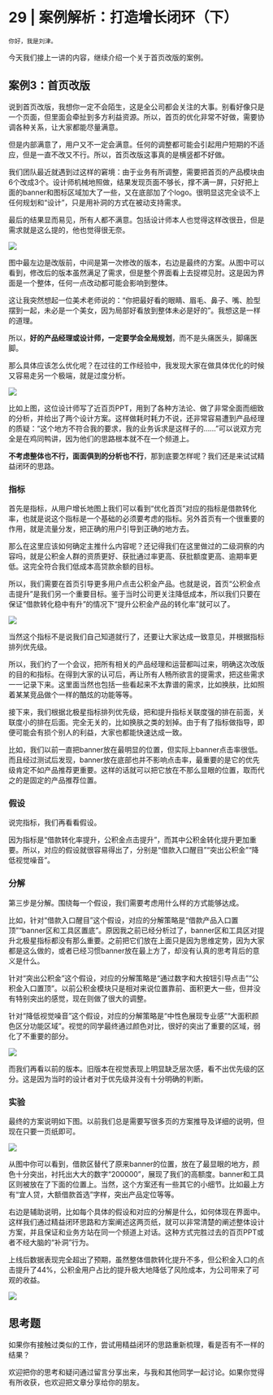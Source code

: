 # 29 | 案例解析：打造增长闭环（下）

    你好，我是刘津。

今天我们接上一讲的内容，继续介绍一个关于首页改版的案例。

## 案例3：首页改版

说到首页改版，我想你一定不会陌生，这是全公司都会关注的大事。别看好像只是一个页面，但里面会牵扯到多方利益资源。所以，首页的优化非常不好做，需要协调各种关系，让大家都能尽量满意。

但是内部满意了，用户又不一定会满意。任何的调整都可能会引起用户短期的不适应，但是一直不改又不行。所以，首页改版这事真的是横竖都不好做。

我们团队最近就遇到过这样的窘境：由于业务有所调整，需要把首页的产品模块由6个改成3个。设计师机械地照做，结果发现页面不够长，撑不满一屏，只好把上面的banner和图标区域加大了一些，又在底部加了个logo。很明显这完全谈不上任何规划和“设计”，只是用补洞的方式在被动支持需求。

最后的结果显而易见，所有人都不满意。包括设计师本人也觉得这样改很丑，但是需求就是这么提的，他也觉得很无奈。

![](https://static001.geekbang.org/resource/image/6b/61/6b5ea81cfcce76120d032e72a83fd261.png)

图中最左边是改版前，中间是第一次修改的版本，右边是最终的方案。从图中可以看到，修改后的版本虽然满足了需求，但是整个界面看上去捉襟见肘。这是因为界面是一个整体，任何一点改动都可能会影响到整体。

这让我突然想起一位美术老师说的：“你把最好看的眼睛、眉毛、鼻子、嘴、脸型摆到一起，未必是一个美女，因为局部好看放到整体未必是好的”。我想这是一样的道理。

所以，**好的产品经理或设计师，一定要学会全局规划**，而不是头痛医头，脚痛医脚。

那么具体应该怎么优化呢？在过往的工作经验中，我发现大家在做具体优化的时候又容易走另一个极端，就是过度分析。

![](https://static001.geekbang.org/resource/image/33/98/330d87a83def3e5ef14c5b60bd320798.png)

比如上图，这位设计师写了近百页PPT，用到了各种方法论、做了非常全面而细致的分析，并给出了两个设计方案。这样做耗时耗力不说，还非常容易遭到产品经理的质疑：“这个地方不符合我的要求，我的业务诉求是这样子的……”可以说双方完全是在鸡同鸭讲，因为他们的思路根本就不在一个频道上。

**不考虑整体也不行，面面俱到的分析也不行**，那到底要怎样呢？我们还是来试试精益闭环的思路。

### 指标

首先是指标，从用户增长地图上我们可以看到“优化首页”对应的指标是借款转化率，也就是说这个指标是一个基础的必须要考虑的指标。另外首页有一个很重要的作用，就是流量分发，把正确的用户引导到正确的地方去。

那么在这里应该如何确定主推什么内容呢？还记得我们在这里做过的二级洞察的内容吗，就是公积金人群的资质更好、获批通过率更高、获批额度更高、逾期率更低。这完全符合我们低成本高贷款余额的目标。

所以，我们需要在首页引导更多用户点击公积金产品。也就是说，首页“公积金点击提升”是我们另一个重要目标。鉴于当时公司更关注降低成本，所以我们只要在保证“借款转化稳中有升”的情况下“提升公积金产品的转化率”就可以了。

![](https://static001.geekbang.org/resource/image/ae/d1/ae8c7e1954acbfdce511da0390342bd1.png)

当然这个指标不是说我们自己知道就行了，还要让大家达成一致意见，并根据指标排列优先级。

所以，我们约了一个会议，把所有相关的产品经理和运营都叫过来，明确这次改版的目的和指标。在得到大家的认可后，再让所有人畅所欲言的提需求，把这些需求一一记录下来。这里面当然也包括一些看起来不太靠谱的需求，比如换肤，比如照着某某竞品做个一样的酷炫的功能等等。

接下来，我们根据北极星指标排列优先级，把和提升指标关联度强的排在前面，关联度小的排在后面。完全无关的，比如换肤之类的划掉。由于有了指标做指导，即便可能会有损个别人的利益，大家也都能快速达成一致。

比如，我们以前一直把banner放在最明显的位置，但实际上banner点击率很低。而且经过测试后发现，banner放在底部也并不影响点击率，最重要的是它的优先级肯定不如产品推荐更重要。这样的话就可以把它放在不那么显眼的位置，取而代之的是固定的产品推荐位置。

### 假设

说完指标，我们再看看假设。

因为指标是“借款转化率提升，公积金点击提升”，而其中公积金转化提升更加重要。所以，对应的假设就很容易得出了，分别是“借款入口醒目”“突出公积金”“降低视觉噪音”。

### 分解

第三步是分解。围绕每一个假设，我们需要考虑用什么样的方式能够达成。

比如，针对“借款入口醒目”这个假设，对应的分解策略是“借款产品入口置顶”“banner区和工具区置底”。原因我之前已经分析过了，banner区和工具区对提升北极星指标都没有那么重要。之前把它们放在上面只是因为思维定势，因为大家都是这么做的，或者已经习惯banner放在最上方了，却没有认真的思考背后的意义是什么。

针对“突出公积金”这个假设，对应的分解策略是“通过数字和大按钮引导点击”“公积金入口置顶”。以前公积金模块只是相对来说位置靠前、面积更大一些，但并没有特别突出的感觉，现在则做了很大的调整。

针对“降低视觉噪音”这个假设，对应的分解策略是“中性色展现专业感”“大面积颜色区分功能区域”。视觉的同学最终通过颜色对比，很好的突出了重要的区域，弱化了不重要的部分。

![](https://static001.geekbang.org/resource/image/70/71/70dafe58538e56cb4f9c6883f6b3a371.png)

而我们再看以前的版本。旧版本在视觉表现上明显缺乏层次感，看不出优先级的区分。这是因为当时的设计者对于优先级并没有十分明确的判断。

### 实验

最终的方案说明如下图。以前我们总是需要写很多页的方案推导及详细的说明，但现在只要一页纸即可。

![](https://static001.geekbang.org/resource/image/73/b8/73b709511393415880615ec6286a23b8.png)

从图中你可以看到，借款区替代了原来banner的位置，放在了最显眼的地方，颜色十分突出，衬托出大大的数字“200000”，展现了我们的高额度。banner和工具区则被放在了下面的位置上。当然，这个方案还有一些其它的小细节。比如最上方有“宜人贷，大额借款首选”字样，突出产品定位等等。

右边是辅助说明，比如每个具体的假设和对应的分解是什么，如何体现在界面中。这样我们通过精益闭环思路和方案阐述这两页纸，就可以非常清楚的阐述整体设计方案，并且保证和业务方站在同一个频道上对话。这种方式完胜过去的百页PPT或者不经大脑的“补洞”行为。

上线后数据表现完全超出了预期，虽然整体借款转化提升不多，但公积金入口的点击提升了44%，公积金用户占比的提升极大地降低了风险成本，为公司带来了可观的收益。

![](https://static001.geekbang.org/resource/image/55/ac/5547eb9db174aae69b016bfb42f154ac.png)

## 思考题

如果你有接触过类似的工作，尝试用精益闭环的思路重新梳理，看是否有不一样的结果？

欢迎把你的思考和疑问通过留言分享出来，与我和其他同学一起讨论。如果你觉得有所收获，也欢迎把文章分享给你的朋友。
    